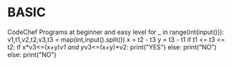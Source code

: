 # BASIC
CodeChef Programs at beginner and easy level
for _ in range(int(input())):
    v1,t1,v2,t2,v3,t3 = map(int,input().split())
    x = t2 - t3
    y = t3 - t1
    if t1 <= t3 <= t2:
        if x*v3<=(x+y)*v1 and y*v3<=(x+y)*v2:
            print("YES")
        else:
            print("NO")
    else:
        print("NO")
